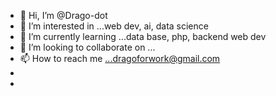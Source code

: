 - 👋 Hi, I’m @Drago-dot
- 👀 I’m interested in ...web dev, ai, data science
- 🌱 I’m currently learning ...data base, php, backend web dev
- 💞️ I’m looking to collaborate on ...
- 📫 How to reach me ...dragoforwork@gmail.com
- 
- 

<!---
Drago-dot/Drago-dot is a ✨ special ✨ repository because its `README.md` (this file) appears on your GitHub profile.
You can click the Preview link to take a look at your changes.
--->
